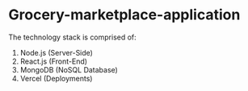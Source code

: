 # Grocery-marketplace-application

The technology stack is comprised of:
1) Node.js (Server-Side)
2) React.js (Front-End)
3) MongoDB (NoSQL Database)
4) Vercel (Deployments) 

